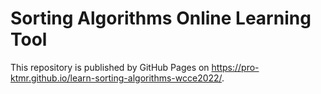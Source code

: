 # Sorting Algorithms Online Learning Tool

This repository is published by GitHub Pages on https://pro-ktmr.github.io/learn-sorting-algorithms-wcce2022/.

